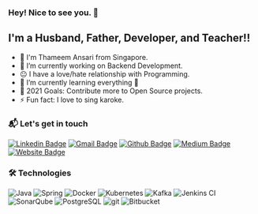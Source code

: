 ### Hey! Nice to see you. 👋


## I'm a Husband, Father, Developer, and Teacher!!

- 🏫 I'm Thameem Ansari from Singapore.
- 🔭 I’m currently working on Backend Development.
- 😐 I have a love/hate relationship with Programming.
- 🌱 I’m currently learning everything 🤣
- 🥅 2021 Goals: Contribute more to Open Source projects.
- ⚡ Fun fact: I love to sing karoke.

### 📬 Let's get in touch

[![Linkedin Badge](https://img.shields.io/badge/-thameem-blue?style=flat-square&logo=Linkedin&logoColor=white&link=https://www.linkedin.com/in/thameemansari/)](https://www.linkedin.com/in/thameemansari/)
[![Gmail Badge](https://img.shields.io/badge/-reachansari@gmail.com-red?style=flat-square&logo=Gmail&logoColor=white&link=mailto:reachansari@gmail.com)](mailto:reachansari@gmail.com)
[![Github Badge](https://img.shields.io/badge/-thameem-black?style=flat-square&logo=github&logoColor=white&link=https://github.com/reachansari/)](https://github.com/reachansari)
[![Medium Badge](https://img.shields.io/badge/-thameem-F6F6F6?style=flat-square&logo=Medium&logoColor=black&link=https://medium.com/@reachansari)](https://medium.com/@reachansari)
[![Website Badge](https://img.shields.io/badge/-reachansari.com-0078FF?style=flat-square&logo=google-chrome&logoColor=white&link=https://reachansari.com/)](https://reachansari.com/)


<!-- <h3>Technologies I like</h3> -->
<!-- ## 🚀 Technologies I like -->
### 🛠  Technologies
<p>
  <img alt="Java" src="https://img.shields.io/badge/-Java-007396?style=flat-square&logo=java&logoColor=white" />
  <img alt="Spring" src="https://img.shields.io/badge/-Spring-6DB33F?style=flat-square&logo=Spring&logoColor=white" />
  <img alt="Docker" src="https://img.shields.io/badge/-Docker-46a2f1?style=flat-square&logo=docker&logoColor=white" />
  <img alt="Kubernetes" src="https://img.shields.io/badge/-Kubernetes-326CE5?style=flat-square&logo=Kubernetes&logoColor=white" />
  <!--img alt="Linux" src="https://img.shields.io/badge/-Linux-FCC624?style=flat-square&logo=Linux&logoColor=black" /-->
 <img alt="Kafka" src="https://img.shields.io/badge/-Apache%20Kafka-F7F7F7?style=flat-square&logo=Apache%20Kafka&logoColor=black"/>
  <img alt="Jenkins CI" src="https://img.shields.io/badge/-Jenkins-D24939?style=flat-square&logo=Jenkins&logoColor=white" />
   <img alt="SonarQube" src="https://img.shields.io/badge/-SonarQube-4E9BCD?style=flat-square&logo=SonarQube&logoColor=white" />
  
  <img alt="PostgreSQL" src="https://img.shields.io/badge/-PostgreSQL-4479A1?style=flat-square&logo=PostgreSQL&logoColor=white"/>
  <img alt="git" src="https://img.shields.io/badge/-Git-F05032?style=flat-square&logo=git&logoColor=white" />
  <img alt="Bitbucket" src="https://img.shields.io/badge/-Bitbucket-2680F4?style=flat-square&logo=Bitbucket&logoColor=white" />
</p>

<!--
**reachansari/reachansari** is a ✨ _special_ ✨ repository because its `README.md` (this file) appears on your GitHub profile.

Here are some ideas to get you started:

- 🔭 I’m currently working on ...
- 🌱 I’m currently learning ...
- 👯 I’m looking to collaborate on ...
- 🤔 I’m looking for help with ...
- 💬 Ask me about ...
- 📫 How to reach me: ...
- 😄 Pronouns: ...
- ⚡ Fun fact: ...
-->
